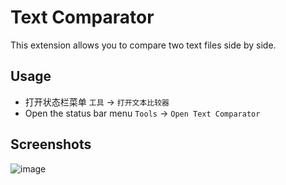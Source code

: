 # Text Comparator

This extension allows you to compare two text files side by side.

## Usage

- 打开状态栏菜单 `工具` -> `打开文本比较器`
- Open the status bar menu `Tools` -> `Open Text Comparator`

## Screenshots

![image](https://registry.yank-note.com/cdn/@yank-note/extension-text-comparator/1.0.3/c6726db1-2a56-4881-bb2b-258ef64ab59b.png)
